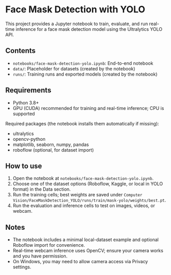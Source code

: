 # Face Mask Detection with YOLO

This project provides a Jupyter notebook to train, evaluate, and run real-time inference for a face mask detection model using the Ultralytics YOLO API.

## Contents

- `notebooks/face-mask-detection-yolo.ipynb`: End-to-end notebook
- `data/`: Placeholder for datasets (created by the notebook)
- `runs/`: Training runs and exported models (created by the notebook)

## Requirements

- Python 3.8+
- GPU (CUDA) recommended for training and real-time inference; CPU is supported

Required packages (the notebook installs them automatically if missing):

- ultralytics
- opencv-python
- matplotlib, seaborn, numpy, pandas
- roboflow (optional, for dataset import)

## How to use

1. Open the notebook at `notebooks/face-mask-detection-yolo.ipynb`.
2. Choose one of the dataset options (Roboflow, Kaggle, or local in YOLO format) in the Data section.
3. Run the training cells; best weights are saved under `Computer Vision/FaceMaskDetection_YOLO/runs/train/mask-yolo/weights/best.pt`.
4. Run the evaluation and inference cells to test on images, videos, or webcam.

## Notes

- The notebook includes a minimal local-dataset example and optional Roboflow import for convenience.
- Real-time webcam inference uses OpenCV; ensure your camera works and you have permission.
- On Windows, you may need to allow camera access via Privacy settings.
